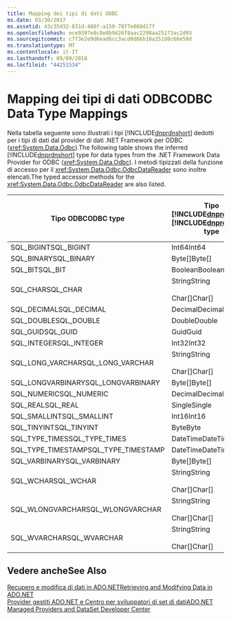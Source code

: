 ```yaml
---
title: Mapping dei tipi di dati ODBC
ms.date: 03/30/2017
ms.assetid: 43c35d32-831d-480f-a150-78f7e869d17f
ms.openlocfilehash: ece9397e8c8e8b9d26f8aac2298aa25173ac2d93
ms.sourcegitcommit: c7f3e2e9d6ead6cc3acd0d66b10a251d0c66e59d
ms.translationtype: MT
ms.contentlocale: it-IT
ms.lasthandoff: 09/09/2018
ms.locfileid: "44251534"
---
```

# <a name="odbc-data-type-mappings"></a><span data-ttu-id="73272-102">Mapping dei tipi di dati ODBC</span><span class="sxs-lookup"><span data-stu-id="73272-102">ODBC Data Type Mappings</span></span>
<span data-ttu-id="73272-103">Nella tabella seguente sono illustrati i tipi [!INCLUDE[dnprdnshort](../../../../includes/dnprdnshort-md.md)] dedotti per i tipi di dati dal provider di dati .NET Framework per ODBC (<xref:System.Data.Odbc>).</span><span class="sxs-lookup"><span data-stu-id="73272-103">The following table shows the inferred [!INCLUDE[dnprdnshort](../../../../includes/dnprdnshort-md.md)] type for data types from the .NET Framework Data Provider for ODBC (<xref:System.Data.Odbc>).</span></span> <span data-ttu-id="73272-104">I metodi tipizzati della funzione di accesso per il <xref:System.Data.Odbc.OdbcDataReader> sono inoltre elencati.</span><span class="sxs-lookup"><span data-stu-id="73272-104">The typed accessor methods for the <xref:System.Data.Odbc.OdbcDataReader> are also listed.</span></span>  
  
|<span data-ttu-id="73272-105">Tipo ODBC</span><span class="sxs-lookup"><span data-stu-id="73272-105">ODBC type</span></span>|<span data-ttu-id="73272-106">Tipo [!INCLUDE[dnprdnshort](../../../../includes/dnprdnshort-md.md)]</span><span class="sxs-lookup"><span data-stu-id="73272-106">[!INCLUDE[dnprdnshort](../../../../includes/dnprdnshort-md.md)] type</span></span>|<span data-ttu-id="73272-107">Funzione di accesso tipizzata [!INCLUDE[dnprdnshort](../../../../includes/dnprdnshort-md.md)]</span><span class="sxs-lookup"><span data-stu-id="73272-107">[!INCLUDE[dnprdnshort](../../../../includes/dnprdnshort-md.md)] typed accessor</span></span>|  
|---------------|----------------------------------------------------------------------|--------------------------------------------------------------------------------|  
|<span data-ttu-id="73272-108">SQL_BIGINT</span><span class="sxs-lookup"><span data-stu-id="73272-108">SQL_BIGINT</span></span>|<span data-ttu-id="73272-109">Int64</span><span class="sxs-lookup"><span data-stu-id="73272-109">Int64</span></span>|<span data-ttu-id="73272-110">GetInt64()</span><span class="sxs-lookup"><span data-stu-id="73272-110">GetInt64()</span></span>|  
|<span data-ttu-id="73272-111">SQL_BINARY</span><span class="sxs-lookup"><span data-stu-id="73272-111">SQL_BINARY</span></span>|<span data-ttu-id="73272-112">Byte[]</span><span class="sxs-lookup"><span data-stu-id="73272-112">Byte[]</span></span>|<span data-ttu-id="73272-113">GetBytes()</span><span class="sxs-lookup"><span data-stu-id="73272-113">GetBytes()</span></span>|  
|<span data-ttu-id="73272-114">SQL_BIT</span><span class="sxs-lookup"><span data-stu-id="73272-114">SQL_BIT</span></span>|<span data-ttu-id="73272-115">Boolean</span><span class="sxs-lookup"><span data-stu-id="73272-115">Boolean</span></span>|<span data-ttu-id="73272-116">GetBoolean()</span><span class="sxs-lookup"><span data-stu-id="73272-116">GetBoolean()</span></span>|  
|<span data-ttu-id="73272-117">SQL_CHAR</span><span class="sxs-lookup"><span data-stu-id="73272-117">SQL_CHAR</span></span>|<span data-ttu-id="73272-118">String</span><span class="sxs-lookup"><span data-stu-id="73272-118">String</span></span><br /><br /> <span data-ttu-id="73272-119">Char[]</span><span class="sxs-lookup"><span data-stu-id="73272-119">Char[]</span></span>|<span data-ttu-id="73272-120">GetString()</span><span class="sxs-lookup"><span data-stu-id="73272-120">GetString()</span></span><br /><br /> <span data-ttu-id="73272-121">GetChars()</span><span class="sxs-lookup"><span data-stu-id="73272-121">GetChars()</span></span>|  
|<span data-ttu-id="73272-122">SQL_DECIMAL</span><span class="sxs-lookup"><span data-stu-id="73272-122">SQL_DECIMAL</span></span>|<span data-ttu-id="73272-123">Decimal</span><span class="sxs-lookup"><span data-stu-id="73272-123">Decimal</span></span>|<span data-ttu-id="73272-124">GetDecimal()</span><span class="sxs-lookup"><span data-stu-id="73272-124">GetDecimal()</span></span>|  
|<span data-ttu-id="73272-125">SQL_DOUBLE</span><span class="sxs-lookup"><span data-stu-id="73272-125">SQL_DOUBLE</span></span>|<span data-ttu-id="73272-126">Double</span><span class="sxs-lookup"><span data-stu-id="73272-126">Double</span></span>|<span data-ttu-id="73272-127">GetDouble()</span><span class="sxs-lookup"><span data-stu-id="73272-127">GetDouble()</span></span>|  
|<span data-ttu-id="73272-128">SQL_GUID</span><span class="sxs-lookup"><span data-stu-id="73272-128">SQL_GUID</span></span>|<span data-ttu-id="73272-129">Guid</span><span class="sxs-lookup"><span data-stu-id="73272-129">Guid</span></span>|<span data-ttu-id="73272-130">GetGuid()</span><span class="sxs-lookup"><span data-stu-id="73272-130">GetGuid()</span></span>|  
|<span data-ttu-id="73272-131">SQL_INTEGER</span><span class="sxs-lookup"><span data-stu-id="73272-131">SQL_INTEGER</span></span>|<span data-ttu-id="73272-132">Int32</span><span class="sxs-lookup"><span data-stu-id="73272-132">Int32</span></span>|<span data-ttu-id="73272-133">GetInt32()</span><span class="sxs-lookup"><span data-stu-id="73272-133">GetInt32()</span></span>|  
|<span data-ttu-id="73272-134">SQL_LONG_VARCHAR</span><span class="sxs-lookup"><span data-stu-id="73272-134">SQL_LONG_VARCHAR</span></span>|<span data-ttu-id="73272-135">String</span><span class="sxs-lookup"><span data-stu-id="73272-135">String</span></span><br /><br /> <span data-ttu-id="73272-136">Char[]</span><span class="sxs-lookup"><span data-stu-id="73272-136">Char[]</span></span>|<span data-ttu-id="73272-137">GetString()</span><span class="sxs-lookup"><span data-stu-id="73272-137">GetString()</span></span><br /><br /> <span data-ttu-id="73272-138">GetChars()</span><span class="sxs-lookup"><span data-stu-id="73272-138">GetChars()</span></span>|  
|<span data-ttu-id="73272-139">SQL_LONGVARBINARY</span><span class="sxs-lookup"><span data-stu-id="73272-139">SQL_LONGVARBINARY</span></span>|<span data-ttu-id="73272-140">Byte[]</span><span class="sxs-lookup"><span data-stu-id="73272-140">Byte[]</span></span>|<span data-ttu-id="73272-141">GetBytes()</span><span class="sxs-lookup"><span data-stu-id="73272-141">GetBytes()</span></span>|  
|<span data-ttu-id="73272-142">SQL_NUMERIC</span><span class="sxs-lookup"><span data-stu-id="73272-142">SQL_NUMERIC</span></span>|<span data-ttu-id="73272-143">Decimal</span><span class="sxs-lookup"><span data-stu-id="73272-143">Decimal</span></span>|<span data-ttu-id="73272-144">GetDecimal()</span><span class="sxs-lookup"><span data-stu-id="73272-144">GetDecimal()</span></span>|  
|<span data-ttu-id="73272-145">SQL_REAL</span><span class="sxs-lookup"><span data-stu-id="73272-145">SQL_REAL</span></span>|<span data-ttu-id="73272-146">Single</span><span class="sxs-lookup"><span data-stu-id="73272-146">Single</span></span>|<span data-ttu-id="73272-147">GetFloat()</span><span class="sxs-lookup"><span data-stu-id="73272-147">GetFloat()</span></span>|  
|<span data-ttu-id="73272-148">SQL_SMALLINT</span><span class="sxs-lookup"><span data-stu-id="73272-148">SQL_SMALLINT</span></span>|<span data-ttu-id="73272-149">Int16</span><span class="sxs-lookup"><span data-stu-id="73272-149">Int16</span></span>|<span data-ttu-id="73272-150">GetInt16()</span><span class="sxs-lookup"><span data-stu-id="73272-150">GetInt16()</span></span>|  
|<span data-ttu-id="73272-151">SQL_TINYINT</span><span class="sxs-lookup"><span data-stu-id="73272-151">SQL_TINYINT</span></span>|<span data-ttu-id="73272-152">Byte</span><span class="sxs-lookup"><span data-stu-id="73272-152">Byte</span></span>|<span data-ttu-id="73272-153">GetByte()</span><span class="sxs-lookup"><span data-stu-id="73272-153">GetByte()</span></span>|  
|<span data-ttu-id="73272-154">SQL_TYPE_TIMES</span><span class="sxs-lookup"><span data-stu-id="73272-154">SQL_TYPE_TIMES</span></span>|<span data-ttu-id="73272-155">DateTime</span><span class="sxs-lookup"><span data-stu-id="73272-155">DateTime</span></span>|<span data-ttu-id="73272-156">GetDateTime()</span><span class="sxs-lookup"><span data-stu-id="73272-156">GetDateTime()</span></span>|  
|<span data-ttu-id="73272-157">SQL_TYPE_TIMESTAMP</span><span class="sxs-lookup"><span data-stu-id="73272-157">SQL_TYPE_TIMESTAMP</span></span>|<span data-ttu-id="73272-158">DateTime</span><span class="sxs-lookup"><span data-stu-id="73272-158">DateTime</span></span>|<span data-ttu-id="73272-159">GetDateTime()</span><span class="sxs-lookup"><span data-stu-id="73272-159">GetDateTime()</span></span>|  
|<span data-ttu-id="73272-160">SQL_VARBINARY</span><span class="sxs-lookup"><span data-stu-id="73272-160">SQL_VARBINARY</span></span>|<span data-ttu-id="73272-161">Byte[]</span><span class="sxs-lookup"><span data-stu-id="73272-161">Byte[]</span></span>|<span data-ttu-id="73272-162">GetBytes()</span><span class="sxs-lookup"><span data-stu-id="73272-162">GetBytes()</span></span>|  
|<span data-ttu-id="73272-163">SQL_WCHAR</span><span class="sxs-lookup"><span data-stu-id="73272-163">SQL_WCHAR</span></span>|<span data-ttu-id="73272-164">String</span><span class="sxs-lookup"><span data-stu-id="73272-164">String</span></span><br /><br /> <span data-ttu-id="73272-165">Char[]</span><span class="sxs-lookup"><span data-stu-id="73272-165">Char[]</span></span>|<span data-ttu-id="73272-166">GetString()</span><span class="sxs-lookup"><span data-stu-id="73272-166">GetString()</span></span><br /><br /> <span data-ttu-id="73272-167">GetChars()</span><span class="sxs-lookup"><span data-stu-id="73272-167">GetChars()</span></span>|  
|<span data-ttu-id="73272-168">SQL_WLONGVARCHAR</span><span class="sxs-lookup"><span data-stu-id="73272-168">SQL_WLONGVARCHAR</span></span>|<span data-ttu-id="73272-169">String</span><span class="sxs-lookup"><span data-stu-id="73272-169">String</span></span><br /><br /> <span data-ttu-id="73272-170">Char[]</span><span class="sxs-lookup"><span data-stu-id="73272-170">Char[]</span></span>|<span data-ttu-id="73272-171">GetString()</span><span class="sxs-lookup"><span data-stu-id="73272-171">GetString()</span></span><br /><br /> <span data-ttu-id="73272-172">GetChars()</span><span class="sxs-lookup"><span data-stu-id="73272-172">GetChars()</span></span>|  
|<span data-ttu-id="73272-173">SQL_WVARCHAR</span><span class="sxs-lookup"><span data-stu-id="73272-173">SQL_WVARCHAR</span></span>|<span data-ttu-id="73272-174">String</span><span class="sxs-lookup"><span data-stu-id="73272-174">String</span></span><br /><br /> <span data-ttu-id="73272-175">Char[]</span><span class="sxs-lookup"><span data-stu-id="73272-175">Char[]</span></span>|<span data-ttu-id="73272-176">GetString()</span><span class="sxs-lookup"><span data-stu-id="73272-176">GetString()</span></span><br /><br /> <span data-ttu-id="73272-177">GetChars()</span><span class="sxs-lookup"><span data-stu-id="73272-177">GetChars()</span></span>|  
  
## <a name="see-also"></a><span data-ttu-id="73272-178">Vedere anche</span><span class="sxs-lookup"><span data-stu-id="73272-178">See Also</span></span>  
 [<span data-ttu-id="73272-179">Recupero e modifica di dati in ADO.NET</span><span class="sxs-lookup"><span data-stu-id="73272-179">Retrieving and Modifying Data in ADO.NET</span></span>](../../../../docs/framework/data/adonet/retrieving-and-modifying-data.md)  
 [<span data-ttu-id="73272-180">Provider gestiti ADO.NET e Centro per sviluppatori di set di dati</span><span class="sxs-lookup"><span data-stu-id="73272-180">ADO.NET Managed Providers and DataSet Developer Center</span></span>](https://go.microsoft.com/fwlink/?LinkId=217917)

